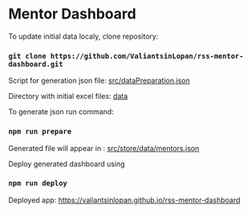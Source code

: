# Mentor Dashboard

To update initial data localy, clone repository:
### `git clone https://github.com/ValiantsinLopan/rss-mentor-dashboard.git`

Script for generation json file:  [src/dataPreparation.json](./src/dataPreparation.js)

Directory with initial excel files: [data](./data)

To generate json run command:
### `npm run prepare`

Generated file will appear in : [src/store/data/mentors.json](./src/store/data/mentors.json)

Deploy generated dashboard using
### `npm run deploy`

Deployed app: https://valiantsinlopan.github.io/rss-mentor-dashboard

